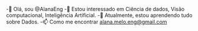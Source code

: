 -👋 Olá, sou @AlanaEng
-👀 Estou interessado em Ciência de dados, Visão computacional, Inteligência Artificial.
-🌱 Atualmente, estou aprendendo tudo sobre Dados.
-📫 Como me encontrar alana.melo.eng@gmail.com

<!---
AlanaEng/AlanaEng is a ✨ special ✨ repository because its `README.md` (this file) appears on your GitHub profile.
You can click the Preview link to take a look at your changes.
--->

